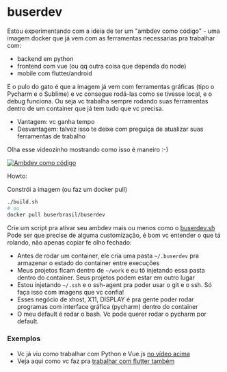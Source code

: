# buserdev

Estou experimentando com a ideia de ter um "ambdev como código" - uma imagem docker que já vem com as ferramentas necessarias pra trabalhar com:
* backend em python
* frontend com vue (ou qq outra coisa que dependa do node)
* mobile com flutter/android

E o pulo do gato é que a imagem já vem com ferramentas gráficas (tipo o Pycharm e o Sublime) e vc consegue rodá-las como se tivesse local, e o debug funciona. Ou seja vc trabalha sempre rodando suas ferramentas dentro de um container que já tem tudo que vc precisa.
* Vantagem: vc ganha tempo
* Desvantagem: talvez isso te deixe com preguiça de atualizar suas ferramentas de trabalho

Olha esse videozinho mostrando como isso é maneiro :-)

[![Ambdev como código](https://img.youtube.com/vi/oR9YbUcfWqI/0.jpg)](https://www.youtube.com/watch?v=oR9YbUcfWqI)

Howto:

Constrói a imagem (ou faz um docker pull)

```bash
./build.sh
# ou
docker pull buserbrasil/buserdev
```

Crie um script pra ativar seu ambdev mais ou menos como o [buserdev.sh](buserdev.sh)
Pode ser que precise de alguma customização, é bom vc entender o que tá rolando, não apenas copiar fe olho fechado:

* Antes de rodar um container, ele cria uma pasta `~/.buserdev` pra armazenar o estado do container entre execuções
* Meus projetos ficam dentro de `~/work` e eu tô injetando essa pasta dentro do container. Seus projetos podem estar em outro lugar
* Estou injetando `~/.ssh` e o ssh-agent pra poder usar o git e o ssh. Só faça isso com imagens que vc confia!
* Esses negócio de xhost, X11, DISPLAY é pra gente poder rodar programas com interface gráfica (pycharm) dentro do container
* O meu default é rodar o bash. Vc pode querer rodar o pycharm por default.

### Exemplos

* Vc já viu como trabalhar com Python e Vue.js [no vídeo acima](https://www.youtube.com/watch?v=oR9YbUcfWqI)
* Veja aqui como vc faz pra [trabalhar com flutter também](README-flutter-howto.md)
